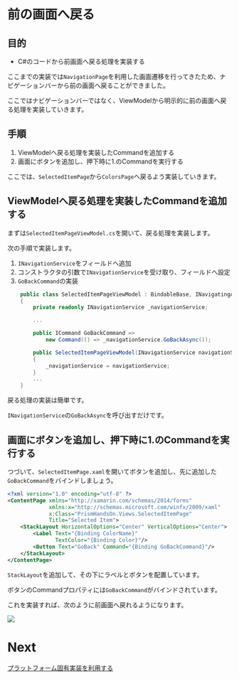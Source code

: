 # 前の画面へ戻る

## 目的

* C#のコードから前画面へ戻る処理を実装する

ここまでの実装では`NavigationPage`を利用した画面遷移を行ってきたため、ナビゲーションバーから前の画面へ戻ることができました。

ここではナビゲーションバーではなく、ViewModelから明示的に前の画面へ戻る処理を実装していきます。

## 手順

1. ViewModelへ戻る処理を実装したCommandを追加する
2. 画面にボタンを追加し、押下時に1.のCommandを実行する

ここでは、`SelectedItemPage`から`ColorsPage`へ戻るよう実装していきます。

## ViewModelへ戻る処理を実装したCommandを追加する  

まずは`SelectedItemPageViewModel.cs`を開いて、戻る処理を実装します。

次の手順で実装します。

1. `INavigationService`をフィールドへ追加
2. コンストラクタの引数で`INavigationService`を受け取り、フィールドへ設定
3. `GoBackCommand`の実装

```cs
    public class SelectedItemPageViewModel : BindableBase, INavigatingAware
    {
        private readonly INavigationService _navigationService;

        ...

        public ICommand GoBackCommand => 
            new Command(() => _navigationService.GoBackAsync());

        public SelectedItemPageViewModel(INavigationService navigationService)
        {
            _navigationService = navigationService;
        }
        ...
    }
```

戻る処理の実装は簡単です。

`INavigationService`の`GoBackAsync`を呼び出すだけです。

## 画面にボタンを追加し、押下時に1.のCommandを実行する

つづいて、`SelectedItemPage.xaml`を開いてボタンを追加し、先に追加した`GoBackCommand`をバインドしましょう。

```xml
<?xml version="1.0" encoding="utf-8" ?>
<ContentPage xmlns="http://xamarin.com/schemas/2014/forms"
             xmlns:x="http://schemas.microsoft.com/winfx/2009/xaml"
             x:Class="PrismHandsOn.Views.SelectedItemPage"
             Title="Selected Item">
    <StackLayout HorizontalOptions="Center" VerticalOptions="Center">
        <Label Text="{Binding ColorName}"
               TextColor="{Binding Color}"/>
        <Button Text="GoBack" Command="{Binding GoBackCommand}"/>
    </StackLayout>
</ContentPage>
```

`StackLayout`を追加して、その下にラベルとボタンを配置しています。

ボタンのCommandプロパティには`GoBackCommand`がバインドされています。

これを実装すれば、次のように前画面へ戻れるようになります。

![](assets/04-04-01.gif)

# Next

[プラットフォーム固有実装を利用する](07-01-01-プラットフォーム固有実装を利用する.md)